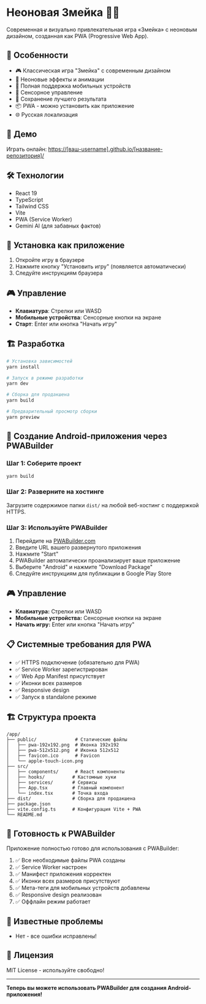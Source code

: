 
# Неоновая Змейка 🐍✨

Современная и визуально привлекательная игра «Змейка» с неоновым дизайном, созданная как PWA (Progressive Web App).

## 🌟 Особенности

- 🎮 Классическая игра "Змейка" с современным дизайном
- 💫 Неоновые эффекты и анимации
- 📱 Полная поддержка мобильных устройств
- 🎯 Сенсорное управление
- 💾 Сохранение лучшего результата
- 📦 PWA - можно установить как приложение
- 🌐 Русская локализация

## 🚀 Демо

Играть онлайн: [https://[ваш-username].github.io/[название-репозитория]/](https://[ваш-username].github.io/[название-репозитория]/)

## 🛠 Технологии

- React 19
- TypeScript
- Tailwind CSS
- Vite
- PWA (Service Worker)
- Gemini AI (для забавных фактов)

## 📱 Установка как приложение

1. Откройте игру в браузере
2. Нажмите кнопку "Установить игру" (появляется автоматически)
3. Следуйте инструкциям браузера

## 🎮 Управление

- **Клавиатура**: Стрелки или WASD
- **Мобильные устройства**: Сенсорные кнопки на экране
- **Старт**: Enter или кнопка "Начать игру"

## 🏗 Разработка

```bash
# Установка зависимостей
yarn install

# Запуск в режиме разработки
yarn dev

# Сборка для продакшена
yarn build

# Предварительный просмотр сборки
yarn preview
```

## 📱 Создание Android-приложения через PWABuilder

### Шаг 1: Соберите проект
```bash
yarn build
```

### Шаг 2: Разверните на хостинге
Загрузите содержимое папки `dist/` на любой веб-хостинг с поддержкой HTTPS.

### Шаг 3: Используйте PWABuilder
1. Перейдите на [PWABuilder.com](https://www.pwabuilder.com/)
2. Введите URL вашего развернутого приложения
3. Нажмите "Start"
4. PWABuilder автоматически проанализирует ваше приложение
5. Выберите "Android" и нажмите "Download Package"
6. Следуйте инструкциям для публикации в Google Play Store

## 🎮 Управление

- **Клавиатура:** Стрелки или WASD
- **Мобильные устройства:** Сенсорные кнопки на экране
- **Начать игру:** Enter или кнопка "Начать игру"

## 📋 Системные требования для PWA

- ✅ HTTPS подключение (обязательно для PWA)
- ✅ Service Worker зарегистрирован
- ✅ Web App Manifest присутствует
- ✅ Иконки всех размеров
- ✅ Responsive design
- ✅ Запуск в standalone режиме

## 🏗️ Структура проекта

```
/app/
├── public/              # Статические файлы
│   ├── pwa-192x192.png  # Иконка 192x192
│   ├── pwa-512x512.png  # Иконка 512x512
│   ├── favicon.ico      # Favicon
│   └── apple-touch-icon.png
├── src/
│   ├── components/      # React компоненты
│   ├── hooks/          # Кастомные хуки
│   ├── services/       # Сервисы
│   ├── App.tsx         # Главный компонент
│   └── index.tsx       # Точка входа
├── dist/               # Сборка для продакшена
├── package.json
├── vite.config.ts      # Конфигурация Vite + PWA
└── README.md
```

## 🎯 Готовность к PWABuilder

Приложение полностью готово для использования с PWABuilder:

1. ✅ Все необходимые файлы PWA созданы
2. ✅ Service Worker настроен
3. ✅ Манифест приложения корректен
4. ✅ Иконки всех размеров присутствуют
5. ✅ Мета-теги для мобильных устройств добавлены
6. ✅ Responsive design реализован
7. ✅ Оффлайн режим работает

## 🐛 Известные проблемы

- Нет - все ошибки исправлены!

## 📄 Лицензия

MIT License - используйте свободно!

---

**Теперь вы можете использовать PWABuilder для создания Android-приложения!**
